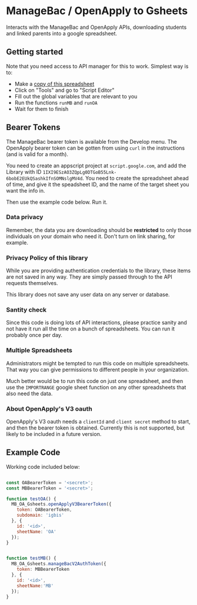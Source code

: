 #   ManageBac / OpenApply to Gsheets

Interacts with the ManageBac and OpenApply APIs, downloading students and linked parents into a google spreadsheet. 

## Getting started

Note that you need access to API manager for this to work. Simplest way is to:

- Make a [copy of this spreadsheet](https://docs.google.com/spreadsheets/d/1Uc___fcVkp_QURp_9sMq3vFJSVncv2-ENwiZmVzz4bg/copy)
- Click on "Tools" and go to "Script Editor"
- Fill out the global variables that are relevant to you
- Run the functions `runMB` and `runOA`
- Wait for them to finish


## Bearer Tokens

The ManageBac bearer token is available from the Develop menu. The OpenApply bearer token can be gotten from using `curl` in the instructions (and is valid for a month).

You need to create an appscript project at `script.google.com`, and add the Library with ID `1IXI9ESzAO3ZQpLg0DTGoB55Lnk-6bobE2EUkQSashkIfnSOMNslgMV4d`. You need to create the spreadsheet ahead of time, and give it the speadsheet ID, and the name of the target sheet you want the info in.

Then use the example code below. Run it.

### Data privacy

Remember, the data you are downloading should be **restricted** to only those individuals on your domain who need it. Don't turn on link sharing, for example. 

### Privacy Policy of this library

While you are providing authentication credentials to the library, these items are not saved in any way. They are simply passed through to the API requests themselves.

This library does not save any user data on any server or database.

### Santity check

Since this code is doing lots of API interactions, please practice sanity and not have it run all the time on a bunch of spreadsheets. You can run it probably once per day.

### Multiple Spreadsheets

Administrators might be tempted to run this code on multiple spreadsheets. That way you can give permissions to different people in your organization. 

Much better would be to run this code on just one spreadsheet, and then use the `IMPORTRANGE` google sheet function on any other spreadsheets that also need the data.

### About OpenApply's V3 oauth

OpenApply's V3 oauth needs a `clientId` and `client secret` method to start, and then the bearer token is obtained. Currently this is not supported, but likely to be included in a future version.

## Example Code

Working code included below:

```js

const OABearerToken = '<secret>';
const MBBearerToken = '<secret>';

function testOA() {
  MB_OA_Gsheets.openApplyV3BearerToken({
    token: OABearerToken, 
    subdomain: 'igbis'
  }, {
    id: '<id>',
    sheetName: 'OA'
  });
}


function testMB() {
  MB_OA_Gsheets.manageBacV2AuthToken({
    token: MBBearerToken
  }, {
    id: '<id>', 
    sheetName:'MB'
  });
}


```
